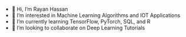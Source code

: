 - 👋 Hi, I’m Rayan Hassan
- 👀 I’m interested in Machine Learning Algorithms and IOT Applications
- 🌱 I’m currently learning TensorFlow, PyTorch, SQL, and R
- 💞️ I’m looking to collaborate on Deep Learning Tutorials

<!---
Rayan-Nagi/Rayan-Nagi is a ✨ special ✨ repository because its `README.md` (this file) appears on your GitHub profile.
You can click the Preview link to take a look at your changes.
--->
